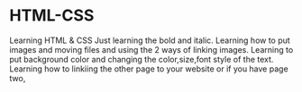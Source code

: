 # HTML-CSS
Learning HTML &amp; CSS
Just learning the bold and italic. 
Learning how to put images and moving files and using the 2 ways of linking images.
Learning to put background color and changing the color,size,font style of the text.
Learning how to linkiing the other page to your website or if you have page two,

